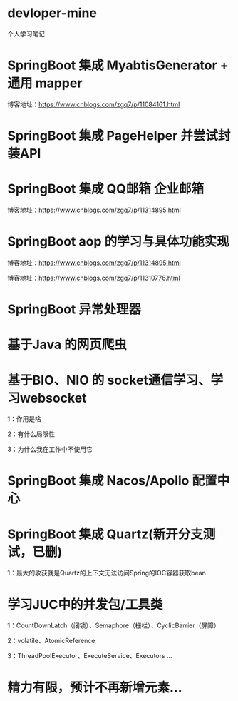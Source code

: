 # devloper-mine
个人学习笔记

# SpringBoot 集成 MyabtisGenerator + 通用 mapper

博客地址：https://www.cnblogs.com/zgq7/p/11084161.html

# SpringBoot 集成 PageHelper 并尝试封装API

# SpringBoot 集成 QQ邮箱 企业邮箱

博客地址：https://www.cnblogs.com/zgq7/p/11314895.html

# SpringBoot aop 的学习与具体功能实现

博客地址：https://www.cnblogs.com/zgq7/p/11314895.html

博客地址：https://www.cnblogs.com/zgq7/p/11310776.html

# SpringBoot 异常处理器

# 基于Java 的网页爬虫

# 基于BIO、NIO 的 socket通信学习、学习websocket

  1：作用是啥
  
  2：有什么局限性
  
  3：为什么我在工作中不使用它

# SpringBoot 集成 Nacos/Apollo 配置中心

# SpringBoot 集成 Quartz(新开分支测试，已删)
  
  1：最大的收获就是Quartz的上下文无法访问Spring的IOC容器获取bean

# 学习JUC中的并发包/工具类 

  1：CountDownLatch（闭锁）、Semaphore（栅栏）、CyclicBarrier（屏障）
  
  2：volatile、AtomicReference
  
  3：ThreadPoolExecutor、ExecuteService、Executors ...

# 精力有限，预计不再新增元素...

